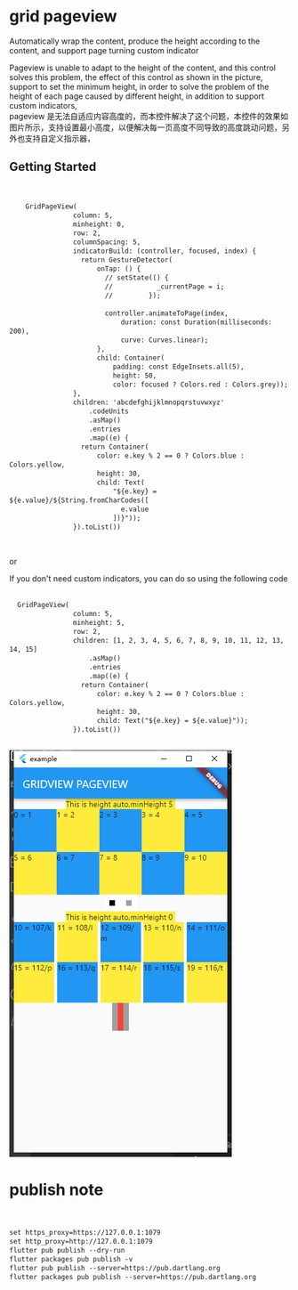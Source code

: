 # grid pageview

Automatically wrap the content, produce the height according to the content, and support page turning custom indicator


Pageview is unable to adapt to the height of the content, and this control solves this problem, the effect of this control as shown in the picture, support to set the minimum height, in order to solve the problem of the height of each page caused by different height, in addition to support custom indicators,  
pageview 是无法自适应内容高度的，而本控件解决了这个问题，本控件的效果如 图片所示，支持设置最小高度，以便解决每一页高度不同导致的高度跳动问题，另外也支持自定义指示器，
## Getting Started

```


    GridPageView(
                column: 5,
                minheight: 0,
                row: 2,
                columnSpacing: 5,
                indicatorBuild: (controller, focused, index) {
                  return GestureDetector(
                      onTap: () {
                        // setState(() {
                        //           _currentPage = i;
                        //         });

                        controller.animateToPage(index,
                            duration: const Duration(milliseconds: 200),
                            curve: Curves.linear);
                      },
                      child: Container(
                          padding: const EdgeInsets.all(5),
                          height: 50,
                          color: focused ? Colors.red : Colors.grey));
                },
                children: 'abcdefghijklmnopqrstuvwxyz'
                    .codeUnits
                    .asMap()
                    .entries
                    .map((e) {
                  return Container(
                      color: e.key % 2 == 0 ? Colors.blue : Colors.yellow,
                      height: 30,
                      child: Text(
                          "${e.key} = ${e.value}/${String.fromCharCodes([
                            e.value
                          ])}"));
                }).toList())

                

```


or 

If you don't need custom indicators, you can do so using the following code  
```

  GridPageView(
                column: 5,
                minheight: 5,
                row: 2,
                children: [1, 2, 3, 4, 5, 6, 7, 8, 9, 10, 11, 12, 13, 14, 15]
                    .asMap()
                    .entries
                    .map((e) {
                  return Container(
                      color: e.key % 2 == 0 ? Colors.blue : Colors.yellow,
                      height: 30,
                      child: Text("${e.key} = ${e.value}"));
                }).toList())


 ```               

 ![this ispic ](assets/pic.png)


 # publish note


 ```
 

set https_proxy=https://127.0.0.1:1079
set http_proxy=http://127.0.0.1:1079
 flutter pub publish --dry-run
 flutter packages pub publish -v
flutter pub publish --server=https://pub.dartlang.org
flutter packages pub publish --server=https://pub.dartlang.org
 ```